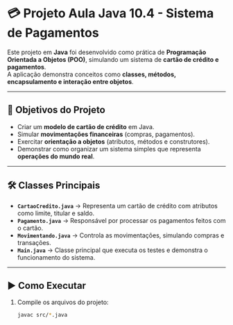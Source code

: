 # 💳 Projeto Aula Java 10.4 - Sistema de Pagamentos

Este projeto em **Java** foi desenvolvido como prática de **Programação Orientada a Objetos (POO)**, simulando um sistema de **cartão de crédito e pagamentos**.  
A aplicação demonstra conceitos como **classes, métodos, encapsulamento e interação entre objetos**.

---

## 📌 Objetivos do Projeto
- Criar um **modelo de cartão de crédito** em Java.  
- Simular **movimentações financeiras** (compras, pagamentos).  
- Exercitar **orientação a objetos** (atributos, métodos e construtores).  
- Demonstrar como organizar um sistema simples que representa **operações do mundo real**.  

---

## 🛠️ Classes Principais

- **`CartaoCredito.java`** → Representa um cartão de crédito com atributos como limite, titular e saldo.  
- **`Pagamento.java`** → Responsável por processar os pagamentos feitos com o cartão.  
- **`Movimentando.java`** → Controla as movimentações, simulando compras e transações.  
- **`Main.java`** → Classe principal que executa os testes e demonstra o funcionamento do sistema.  

---

## ▶️ Como Executar
1. Compile os arquivos do projeto:
   ```bash
   javac src/*.java
